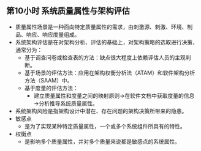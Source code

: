 ## 第10小时 系统质量属性与架构评估
- 质量属性场景是一种面向特定质量属性的需求，由刺激源、刺激、环境、制品、响应、响应度量组成。
- 系统架构评估是在对架构分析、评估的基础上，对架构策略的选取进行决策，通常分为：
	- 基于调查问卷或检查表的方法：缺点很大程度上依赖评估人员的主观判断。
	- 基于场景的评估方法：应用在架构权衡分析法（ATAM）和软件架构分析方法（SAAM）中。
	- 基于度量的评估方法：
		- 建立质量属性和度量之间的映射原则→在软件文档中获取度量的信息→分析推导系统质量属性。
- 系统架构风险是指架构设计中潜在、存在问题的架构决策所带来的隐患。
- 敏感点
	- 是为了实现某种特定质量属性，一个或多个系统组件所具有的特性。
- 权衡点
	- 是影响多个质量属性，并对多个质量来说都是敏感点的系统属性。